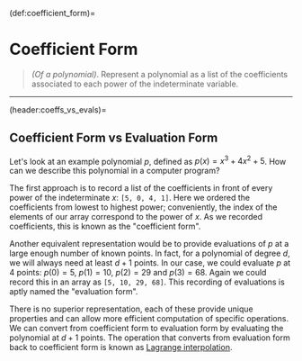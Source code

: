(def:coefficient_form)=
# Coefficient Form
> *(Of a polynomial)*. Represent a polynomial as a list of the coefficients associated to each power of the indeterminate variable.
---

(header:coeffs_vs_evals)=
## Coefficient Form vs Evaluation Form
Let's look at an example polynomial $p$, defined as $p(x) = x^3 + 4x^2 + 5$. How can we describe this polynomial in a computer program?

The first approach is to record a list of the coefficients in front of every power of the indeterminate $x$: `[5, 0, 4, 1]`. Here we ordered the coefficients from lowest to highest power; conveniently, the index of the elements of our array correspond to the power of $x$. As we recorded coefficients, this is known as the "coefficient form".

Another equivalent representation would be to provide evaluations of $p$ at a large enough number of known points. In fact, for a polynomial of degree $d$, we will always need at least $d+1$ points. In our case, we could evaluate $p$ at 4 points: $p(0) = 5$, $p(1) = 10$, $p(2) = 29$ and $p(3) = 68$. Again we could record this in an array as `[5, 10, 29, 68]`. This recording of evaluations is aptly named the "evaluation form".

There is no superior representation, each of these provide unique properties and can allow more efficient computation of specific operations. We can convert from coefficient form to evaluation form by evaluating the polynomial at $d+1$ points. The operation that converts from evaluation form back to coefficient form is known as [Lagrange interpolation](def:lagrange).